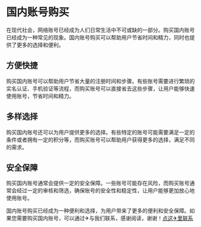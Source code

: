 # 国内账号购买

在现代社会，网络账号已经成为人们日常生活中不可或缺的一部分。购买国内账号已经成为一种常见的现象。国内账号购买可以帮助用户节省时间和精力，同时也提供了更多的选择和便利。

## 方便快捷

购买国内账号可以帮助用户节省大量的注册时间和步骤。有些账号需要进行繁琐的实名认证、手机验证等流程，而购买账号可以直接省去这些步骤，让用户能够快速使用账号，节省时间和精力。

## 多样选择

购买国内账号还可以为用户提供更多的选择。有些特定的账号可能需要满足一定的条件或者拥有一定的积分等，而购买账号可以帮助用户获得更多的选择，满足不同的需求。

## 安全保障

购买国内账号通常会提供一定的安全保障。一些账号可能存在风险，而购买账号通常会经过一定的审核和筛选，确保账号的安全性和稳定性，让用户能够更加放心地使用账号。

国内账号购买已经成为一种便利和选择，为用户带来了更多的便利和安全保障。如果您需要购买国内账号，可以通过✈与我们联系，感谢阅读，谢谢！[点这✈里联系](https://d.k02.cc)